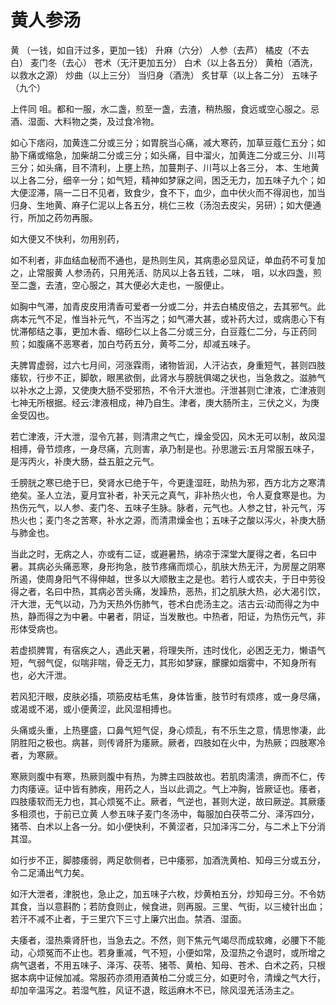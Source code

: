 # 黄人参汤



黄 （一钱，如自汗过多，更加一钱） 升麻（六分） 人参（去芦） 橘皮（不去白） 麦门冬（去心） 苍术（无汗更加五分） 白术（以上各五分） 黄柏（酒洗，以救水之源） 炒曲（以上三分） 当归身（酒洗） 炙甘草（以上各二分） 五味子（九个）

上件同 咀。都和一服，水二盏，煎至一盏，去渣，稍热服，食远或空心服之。忌酒、湿面、大料物之类，及过食冷物。

如心下痞闷，加黄连二分或三分；如胃脘当心痛，减大寒药，加草豆蔻仁五分；如胁下痛或缩急，加柴胡二分或三分；如头痛，目中溜火，加黄连二分或三分、川芎三分；如头痛，目不清利，上壅上热，加蔓荆子、川芎以上各三分， 本、生地黄以上各二分，细辛一分；如气短，精神如梦寐之间，困乏无力，加五味子九个；如大便涩滞，隔一二日不见者，致食少，食不下，血少，血中伏火而不得润也，加当归身、生地黄、麻子仁泥以上各五分，桃仁三枚（汤泡去皮尖，另研）；如大便通行，所加之药勿再服。

如大便又不快利，勿用别药，

如不利者，非血结血秘而不通也，是热则生风，其病患必显风证，单血药不可复加之，止常服黄 人参汤药，只用羌活、防风以上各五钱，二味， 咀，以水四盏，煎至二盏，去渣，空心服之，其大便必大走也，一服便止。

如胸中气滞，加青皮皮用清香可爱者一分或二分，并去白橘皮倍之，去其邪气。此病本元气不足，惟当补元气，不当泻之；如气滞大甚，或补药大过，或病患心下有忧滞郁结之事，更加木香、缩砂仁以上各二分或三分，白豆蔻仁二分，与正药同煎；如腹痛不恶寒者，加白芍药五分，黄芩二分，却减五味子。

夫脾胃虚弱，过六七月间，河涨霖雨，诸物皆润，人汗沾衣，身重短气，甚则四肢痿软，行步不正，脚欹，眼黑欲倒，此肾水与膀胱俱竭之状也，当急救之。滋肺气以补水之上源，又使庚大肠不受邪热，不令汗大泄也。汗泄甚则亡津液，亡津液则七神无所根据。经云∶津液相成，神乃自生。津者，庚大肠所主，三伏之义，为庚金受囚也。

若亡津液，汗大泄，湿令亢甚，则清肃之气亡，燥金受囚，风木无可以制，故风湿相搏，骨节烦疼，一身尽痛，亢则害，承乃制是也。孙思邈云∶五月常服五味子，是泻丙火，补庚大肠，益五脏之元气。

壬膀胱之寒已绝于巳，癸肾水已绝于午，今更逢湿旺，助热为邪，西方北方之寒清绝矣。圣人立法，夏月宜补者，补天元之真气，非补热火也，令人夏食寒是也。为热伤元气，以人参、麦门冬、五味子生脉。脉者，元气也。人参之甘，补元气，泻热火也；麦门冬之苦寒，补水之源，而清肃燥金也；五味子之酸以泻火，补庚大肠与肺金也。

当此之时，无病之人，亦或有二证，或避暑热，纳凉于深堂大厦得之者，名曰中暑。其病必头痛恶寒，身形拘急，肢节疼痛而烦心，肌肤大热无汗，为房屋之阴寒所遏，使周身阳气不得伸越，世多以大顺散主之是也。若行人或农夫，于日中劳役得之者，名曰中热，其病必苦头痛，发躁热，恶热，扪之肌肤大热，必大渴引饮，汗大泄，无气以动，乃为天热外伤肺气，苍术白虎汤主之。洁古云∶动而得之为中热，静而得之为中暑。中暑者，阴证，当发散也。中热者，阳证，为热伤元气，非形体受病也。

若虚损脾胃，有宿疾之人，遇此天暑，将理失所，违时伐化，必困乏无力，懒语气短，气弱气促，似喘非喘，骨乏无力，其形如梦寐，朦朦如烟雾中，不知身所有也，必大汗泄。

若风犯汗眼，皮肤必搐，项筋皮枯毛焦，身体皆重，肢节时有烦疼，或一身尽痛，或渴或不渴，或小便黄涩，此风湿相搏也。

头痛或头重，上热壅盛，口鼻气短气促，身心烦乱，有不乐生之意，情思惨凄，此阴胜阳之极也。病甚，则传肾肝为痿厥。厥者，四肢如在火中，为热厥；四肢寒冷者，为寒厥。

寒厥则腹中有寒，热厥则腹中有热，为脾主四肢故也。若肌肉濡溃，痹而不仁，传力肉痿诬。证中皆有肺疾，用药之人，当以此调之。气上冲胸，皆厥证也。痿者，四肢痿软而无力也，其心烦冤不止。厥者，气逆也，甚则大逆，故曰厥逆。其厥痿多相须也，于前已立黄 人参五味子麦门冬汤中，每服加白茯苓二分、泽泻四分，猪苓、白术以上各一分。如小便快利，不黄涩者，只加泽泻二分，与二术上下分消其湿。

如行步不正，脚膝痿弱，两足欹侧者，已中痿邪，加酒洗黄柏、知母三分或五分，令二足涌出气力矣。

如汗大泄者，津脱也，急止之，加五味子六枚，炒黄柏五分，炒知母三分。不令妨其食，当以意斟酌；若防食则止，候食进，则再服。三里、气街，以三棱针出血；若汗不减不止者，于三里穴下三寸上廉穴出血。禁酒、湿面。

夫痿者，湿热乘肾肝也，当急去之。不然，则下焦元气竭尽而成软瘫，必腰下不能动，心烦冤而不止也。若身重减，气不短，小便如常，及湿热之令退时，或所增之病气退者，不用五味子、泽泻、茯苓、猪苓、黄柏、知母、苍术、白术之药，只根据本病中证候加减。常服药亦须用酒黄柏二分或三分，如更时令，清燥之气大行，却加辛温泻之。若湿气胜，风证不退，眩运麻木不已，除风湿羌活汤主之。